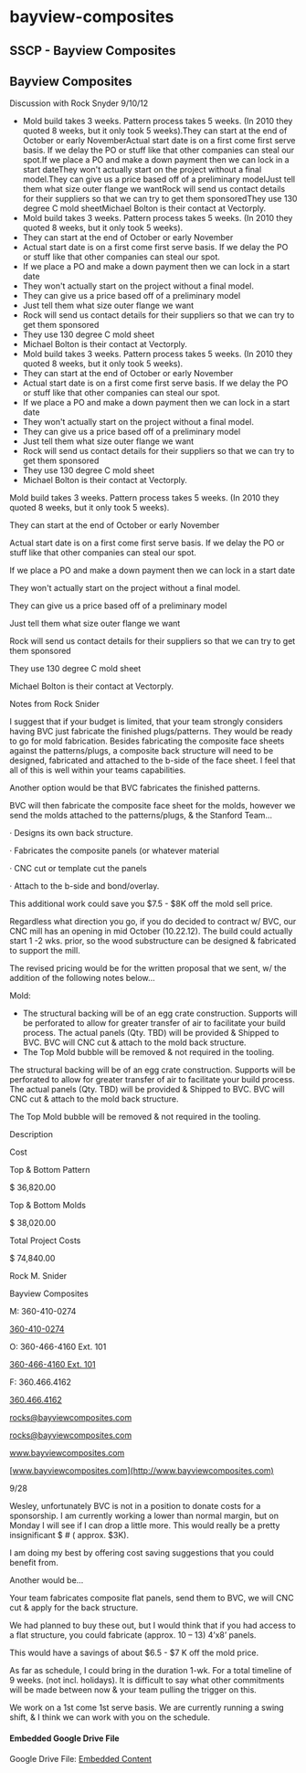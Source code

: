 # bayview-composites

## SSCP - Bayview Composites

## Bayview Composites

Discussion with Rock Snyder 9/10/12

* Mold build takes 3 weeks. Pattern process takes 5 weeks. (In 2010 they quoted 8 weeks, but it only took 5 weeks).They can start at the end of October or early NovemberActual start date is on a first come first serve basis. If we delay the PO or stuff like that other companies can steal our spot.If we place a PO and make a down payment then we can lock in a start dateThey won't actually start on the project without a final model.They can give us a price based off of a preliminary modelJust tell them what size outer flange we wantRock will send us contact details for their suppliers so that we can try to get them sponsoredThey use 130 degree C mold sheetMichael Bolton is their contact at Vectorply.&#x20;
* Mold build takes 3 weeks. Pattern process takes 5 weeks. (In 2010 they quoted 8 weeks, but it only took 5 weeks).
* They can start at the end of October or early November
* Actual start date is on a first come first serve basis. If we delay the PO or stuff like that other companies can steal our spot.
* If we place a PO and make a down payment then we can lock in a start date
* They won't actually start on the project without a final model.
* They can give us a price based off of a preliminary model
* Just tell them what size outer flange we want
* Rock will send us contact details for their suppliers so that we can try to get them sponsored
* They use 130 degree C mold sheet
* Michael Bolton is their contact at Vectorply.&#x20;
* Mold build takes 3 weeks. Pattern process takes 5 weeks. (In 2010 they quoted 8 weeks, but it only took 5 weeks).
* They can start at the end of October or early November
* Actual start date is on a first come first serve basis. If we delay the PO or stuff like that other companies can steal our spot.
* If we place a PO and make a down payment then we can lock in a start date
* They won't actually start on the project without a final model.
* They can give us a price based off of a preliminary model
* Just tell them what size outer flange we want
* Rock will send us contact details for their suppliers so that we can try to get them sponsored
* They use 130 degree C mold sheet
* Michael Bolton is their contact at Vectorply.&#x20;

Mold build takes 3 weeks. Pattern process takes 5 weeks. (In 2010 they quoted 8 weeks, but it only took 5 weeks).

They can start at the end of October or early November

Actual start date is on a first come first serve basis. If we delay the PO or stuff like that other companies can steal our spot.

If we place a PO and make a down payment then we can lock in a start date

They won't actually start on the project without a final model.

They can give us a price based off of a preliminary model

Just tell them what size outer flange we want

Rock will send us contact details for their suppliers so that we can try to get them sponsored

They use 130 degree C mold sheet

Michael Bolton is their contact at Vectorply.&#x20;

Notes from Rock Snider

I suggest that if your budget is limited, that your team strongly considers having BVC just fabricate the finished plugs/patterns.  They would be ready to go for mold fabrication.  Besides fabricating the composite face sheets against the patterns/plugs, a composite back structure will need to be designed, fabricated and attached to the b-side of the face sheet.  I feel that all of this is well within your teams capabilities.

&#x20;

Another option would be that BVC fabricates the finished patterns.

BVC will then fabricate the composite face sheet for the molds, however we send the molds attached to the patterns/plugs, & the Stanford Team…

·         Designs its own back structure.

·         Fabricates the composite panels (or whatever material

·         CNC cut or template cut the panels

·         Attach to the b-side and bond/overlay.

This additional work could save you $7.5 - $8K off the mold sell price.

&#x20;

Regardless what direction you go, if you do decided to contract w/ BVC, our CNC mill has an opening in mid October (10.22.12).  The build could actually start 1 -2 wks. prior, so the wood substructure can be designed & fabricated to support the mill.

The revised pricing would be for the written proposal that we sent, w/ the addition of the following notes below…

&#x20;

Mold:

* The structural backing will be of an egg crate construction.  Supports will be perforated to allow for greater transfer of air to facilitate your build process.   The actual panels (Qty. TBD)  will be provided & Shipped to BVC.  BVC will CNC cut & attach to the mold back structure.
* The Top Mold bubble will be removed & not required in the tooling.

The structural backing will be of an egg crate construction.  Supports will be perforated to allow for greater transfer of air to facilitate your build process.   The actual panels (Qty. TBD)  will be provided & Shipped to BVC.  BVC will CNC cut & attach to the mold back structure.

The Top Mold bubble will be removed & not required in the tooling.

&#x20;

Description

Cost

Top & Bottom Pattern

$                   36,820.00

Top & Bottom Molds

$                   38,020.00

Total Project Costs

$                   74,840.00&#x20;

Rock M. Snider

Bayview Composites

M:  360-410-0274

[ 360-410-0274](tel:360-410-0274)

O:  360-466-4160  Ext.  101

[ 360-466-4160  Ext.  101](tel:360-466-4160%C2%A0%20Ext.%C2%A0%20101)

F: 360.466.4162

[360.466.4162](tel:360.466.4162)

rocks@bayviewcomposites.com

[rocks@bayviewcomposites.com](mailto:rocks@bayviewcomposites.com)

www.bayviewcomposites.com

[www.bayviewcomposites.com](http://www.bayviewcomposites.com)

9/28

Wesley, unfortunately BVC is not in a position to donate costs for a sponsorship. I am currently working a lower than normal margin, but on Monday I will see if I can drop a little more.  This would really be a pretty insignificant $ # ( approx. $3K).

&#x20;

I am doing my best by offering cost saving suggestions that you could benefit from.

Another would be…

Your team fabricates composite flat panels, send them to BVC, we will CNC cut & apply  for the back structure.

We had planned to buy these out, but I would think that if you had access to a flat structure, you could fabricate (approx. 10 – 13) 4’x8’ panels.

This would have a savings of about $6.5 - $7 K off the mold price.

&#x20;

As far as schedule, I could bring in the duration 1-wk.  For a total timeline of 9 weeks. (not incl. holidays).  It is difficult to say what other commitments will be made between now & your team pulling the trigger on this.&#x20;

&#x20;

We work on a 1st come 1st serve basis.  We are currently running a swing shift, & I think we can work with you on the schedule.

#### Embedded Google Drive File

Google Drive File: [Embedded Content](https://drive.google.com/embeddedfolderview?id=1YCdIiKZ6XIKqMZwnwhKniR5ut_ke1RL0#list)
